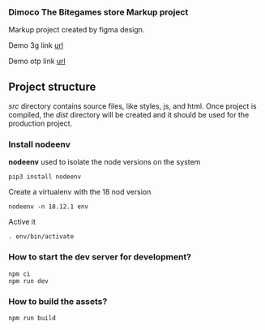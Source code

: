 ### Dimoco The Bitegames store Markup project ###

Markup project created by figma design.

Demo 3g link [url](https://dubisoft-solutions.github.io/playwing-dimoco-bitegames/ "Demo 3g link")

Demo otp link [url](https://dubisoft-solutions.github.io/playwing-dimoco-bitegames/otp.html "Demo otp link")

## Project structure ##

*src* directory contains source files, like styles, js, and html. Once project is compiled, the *dist* directory will be created and it should be used for the production project.

### Install nodeenv ###

**nodeenv** used to isolate the node versions on the system 

    pip3 install nodeenv

Create a virtualenv with the 18 nod version

    nodeenv -n 18.12.1 env

Active it 

    . env/bin/activate

### How to start the dev server for development? ###

    npm ci
    npm run dev


### How to build the assets? ###

    npm run build

